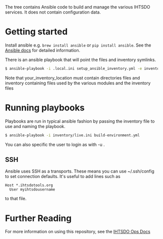 The tree contains Ansible code to build and manage the various IHTSDO services. It does not contain configuration data.

# Getting started

Install ansible e.g. `brew install ansible` or `pip install ansible`. See the [Ansible docs](http://docs.ansible.com) for detailed information.

There is an ansible playbook that will point the files and inventory symlinks.

```sh
$ ansible-playbook -i .local.ini setup_ansible_inventory.yml -e inventory_path=<your_inventory_location>
```

Note that your_inventory_location must contain directories files and inventory containing files used by the various modules and the inventory files

# Running playbooks

Playbooks are run in typical ansible fashion by passing the inventory file to use and naming the playbook.

```sh
$ ansible-playbook -i inventory/live.ini build-environment.yml
```

You can also specific the user to login as with -u <username>.

## SSH

Ansible uses SSH as a transports. These means you can use ~/.ssh/config to set connection defaults. It's useful to add lines such as 

```
Host *.ihtsdotools.org
  User myihtsdousername
```

to that file.

# Further Reading

For more information on using this repository, see the [IHTSDO Ops Docs](https://github.com/IHTSDO/ops-docs)


